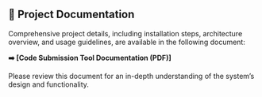 ## 📖 Project Documentation

Comprehensive project details, including installation steps, architecture overview, and usage guidelines, are available in the following document:

**➡️ [Code Submission Tool Documentation (PDF)]**

Please review this document for an in-depth understanding of the system’s design and functionality.
